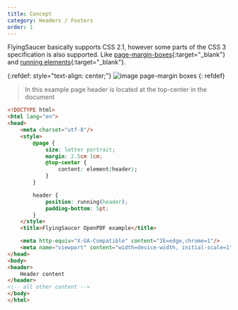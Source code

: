 ```yaml
---
title: Concept
category: Headers / Footers
order: 1
---
```


FlyingSaucer basically supports CSS 2.1, however some parts of the CSS 3 specification is also supported. 
Like [page-margin-boxes](https://www.w3.org/TR/css-page-3/#margin-boxes){:target="_blank"}
and [running elements](https://www.w3.org/TR/css-gcpm-3/#running-headers-and-footers){:target="_blank"}.

{:refdef: style="text-align: center;"}
![image page-margin boxes](/images/css_page_margin_boxes.png)
{: refdef}

> In this example page header is located at the top-center in the document

```html
<!DOCTYPE html>
<html lang="en">
<head>
    <meta charset="utf-8"/>
    <style>
        @page {
            size: letter portrait;
            margin: 2.5cm 1cm;
            @top-center {
                content: element(header);
            }
        }

        header {
            position: running(header);
            padding-bottom: 5pt;
        }
    </style>
    <title>FlyingSaucer OpenPDF example</title>

    <meta http-equiv="X-UA-Compatible" content="IE=edge,chrome=1"/>
    <meta name="viewport" content="width=device-width, initial-scale=1"/>
</head>
<body>
<header>
    Header content
</header>
<!-- all other content -->
</body>
</html>
```
